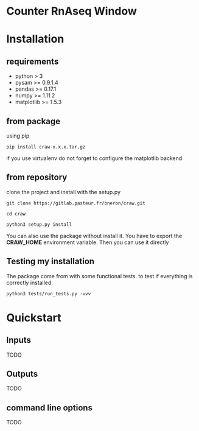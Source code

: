 Counter RnAseq Window
=====================


Installation
============

requirements
------------

- python > 3
- pysam >= 0.9.1.4
- pandas >= 0.17.1
- numpy >= 1.11.2
- matplotlib >= 1.5.3

from package
------------

using pip

`pip install craw-x.x.x.tar.gz`

if you use virtualenv do not forget to configure the matplotlib backend


from repository
---------------

clone the project and install with the setup.py

`git clone https://gitlab.pasteur.fr/bneron/craw.git`

`cd craw`

`python3 setup.py install`

You can also use the package without install it.
You have to export the **CRAW_HOME** environment variable.
Then you can use it directly

Testing my installation
-----------------------

The package come from with some functional tests.
to test if everything is correctly installed.

`python3 tests/run_tests.py -vvv`


Quickstart
==========

Inputs
------

 TODO
 
Outputs
-------

TODO

command line options
--------------------

TODO